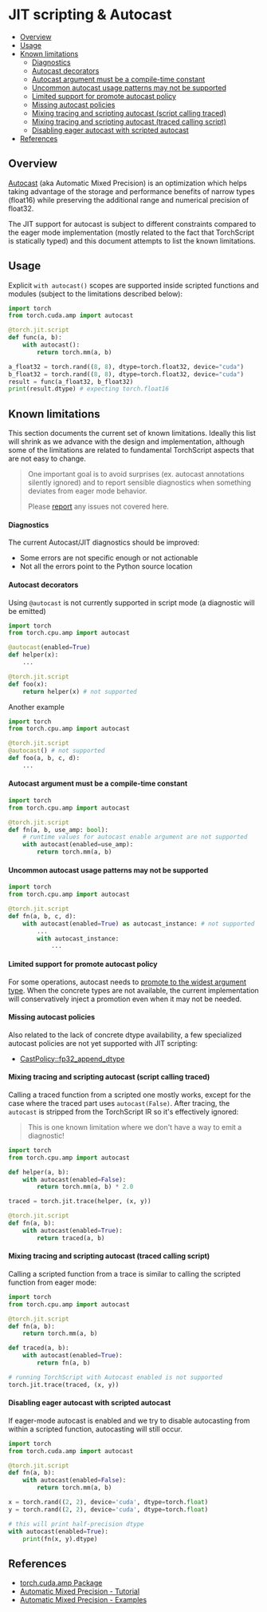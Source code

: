 
# JIT scripting & Autocast

<!-- @import "[TOC]" {cmd="toc" depthFrom=2 depthTo=6 orderedList=false} -->

<!-- code_chunk_output -->

- [Overview](#overview)
- [Usage](#usage)
- [Known limitations](#known-limitations)
    - [Diagnostics](#diagnostics)
    - [Autocast decorators](#autocast-decorators)
    - [Autocast argument must be a compile-time constant](#autocast-argument-must-be-a-compile-time-constant)
    - [Uncommon autocast usage patterns may not be supported](#uncommon-autocast-usage-patterns-may-not-be-supported)
    - [Limited support for promote autocast policy](#limited-support-for-promote-autocast-policy)
    - [Missing autocast policies](#missing-autocast-policies)
    - [Mixing tracing and scripting autocast (script calling traced)](#mixing-tracing-and-scripting-autocast-script-calling-traced)
    - [Mixing tracing and scripting autocast (traced calling script)](#mixing-tracing-and-scripting-autocast-traced-calling-script)
    - [Disabling eager autocast with scripted autocast](#disabling-eager-autocast-with-scripted-autocast)
- [References](#references)

<!-- /code_chunk_output -->

## Overview

[Autocast][2] (aka Automatic Mixed Precision) is an optimization which helps
taking advantage of the storage and performance benefits of narrow types
(float16) while preserving the additional range and numerical precision of
float32.

The JIT support for autocast is subject to different constraints compared to the
eager mode implementation (mostly related to the fact that TorchScript is
statically typed) and this document attempts to list the known limitations.

## Usage

Explicit `with autocast()` scopes are supported inside scripted functions and
modules (subject to the limitations described below):

```python
import torch
from torch.cuda.amp import autocast

@torch.jit.script
def func(a, b):
    with autocast():
        return torch.mm(a, b)

a_float32 = torch.rand((8, 8), dtype=torch.float32, device="cuda")
b_float32 = torch.rand((8, 8), dtype=torch.float32, device="cuda")
result = func(a_float32, b_float32)
print(result.dtype) # expecting torch.float16
```

## Known limitations

This section documents the current set of known limitations. Ideally this list
will shrink as we advance with the design and implementation, although some of
the limitations are related to fundamental TorchScript aspects that are not easy
to change.

> One important goal is to avoid surprises (ex. autocast annotations
> silently ignored) and to report sensible diagnostics when something deviates
> from eager mode behavior.
>
> Please [report](https://github.com/csarofeen/pytorch/issues/new/choose) any
> issues not covered here.

#### Diagnostics

The current Autocast/JIT diagnostics should be improved:
- Some errors are not specific enough or not actionable
- Not all the errors point to the Python source location

#### Autocast decorators

Using `@autocast` is not currently supported in script mode (a diagnostic
will be emitted)

```python
import torch
from torch.cpu.amp import autocast

@autocast(enabled=True)
def helper(x):
    ...

@torch.jit.script
def foo(x):
    return helper(x) # not supported
```

Another example

```python
import torch
from torch.cpu.amp import autocast

@torch.jit.script
@autocast() # not supported
def foo(a, b, c, d):
    ...
```

#### Autocast argument must be a compile-time constant

```python
import torch
from torch.cpu.amp import autocast

@torch.jit.script
def fn(a, b, use_amp: bool):
    # runtime values for autocast enable argument are not supported
    with autocast(enabled=use_amp):
        return torch.mm(a, b)

```

#### Uncommon autocast usage patterns may not be supported

```python
import torch
from torch.cpu.amp import autocast

@torch.jit.script
def fn(a, b, c, d):
    with autocast(enabled=True) as autocast_instance: # not supported
        ...
        with autocast_instance:
            ...
```

#### Limited support for promote autocast policy

For some operations, autocast needs to [promote to the widest argument type][3].
When the concrete types are not available, the current implementation will
conservatively inject a promotion even when it may not be needed.

#### Missing autocast policies

Also related to the lack of concrete dtype availability, a few specialized
autocast policies are not yet supported with JIT scripting:
- [CastPolicy::fp32_append_dtype][5]

#### Mixing tracing and scripting autocast (script calling traced)

Calling a traced function from a scripted one mostly works, except for the case
where the traced part uses `autocast(False)`. After tracing, the `autocast` is
stripped from the TorchScript IR so it's effectively ignored:

> This is one known limitation where we don't have a way to emit a diagnostic!

```python
import torch
from torch.cpu.amp import autocast

def helper(a, b):
    with autocast(enabled=False):
        return torch.mm(a, b) * 2.0

traced = torch.jit.trace(helper, (x, y))

@torch.jit.script
def fn(a, b):
    with autocast(enabled=True):
        return traced(a, b)
```

#### Mixing tracing and scripting autocast (traced calling script)

Calling a scripted function from a trace is similar to calling the scripted
function from eager mode:

```python
import torch
from torch.cpu.amp import autocast

@torch.jit.script
def fn(a, b):
    return torch.mm(a, b)

def traced(a, b):
    with autocast(enabled=True):
        return fn(a, b)

# running TorchScript with Autocast enabled is not supported
torch.jit.trace(traced, (x, y))
```

#### Disabling eager autocast with scripted autocast

If eager-mode autocast is enabled and we try to disable autocasting from
within a scripted function, autocasting will still occur.

```python
import torch
from torch.cuda.amp import autocast

@torch.jit.script
def fn(a, b):
    with autocast(enabled=False):
        return torch.mm(a, b)

x = torch.rand((2, 2), device='cuda', dtype=torch.float)
y = torch.rand((2, 2), device='cuda', dtype=torch.float)

# this will print half-precision dtype
with autocast(enabled=True):
    print(fn(x, y).dtype)
```

## References

- [torch.cuda.amp Package][1]
- [Automatic Mixed Precision - Tutorial](https://pytorch.org/tutorials/recipes/recipes/amp_recipe.html)
- [Automatic Mixed Precision - Examples](https://pytorch.org/docs/stable/notes/amp_examples.html)

[1]: https://pytorch.org/docs/stable/amp.html
[2]: https://pytorch.org/blog/accelerating-training-on-nvidia-gpus-with-pytorch-automatic-mixed-precision/
[3]: https://pytorch.org/docs/stable/amp.html#ops-that-promote-to-the-widest-input-type
[4]: https://github.com/csarofeen/pytorch/blob/4d8575604ad9fa5fdfc21037490a041d8d43bcae/aten/src/ATen/autocast_mode.cpp#L94
[5]: https://github.com/csarofeen/pytorch/blob/4d8575604ad9fa5fdfc21037490a041d8d43bcae/aten/src/ATen/autocast_mode.cpp#L99
[6]: https://pytorch.org/tutorials/recipes/recipes/amp_recipe.html#adding-autocast
